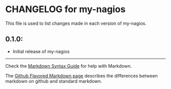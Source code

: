 # CHANGELOG for my-nagios

This file is used to list changes made in each version of my-nagios.

## 0.1.0:

* Initial release of my-nagios

- - -
Check the [Markdown Syntax Guide](http://daringfireball.net/projects/markdown/syntax) for help with Markdown.

The [Github Flavored Markdown page](http://github.github.com/github-flavored-markdown/) describes the differences between markdown on github and standard markdown.
